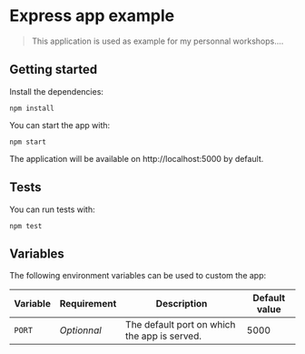 # Express app example

> This application is used as example for my personnal workshops....

## Getting started

Install the dependencies:
```
npm install
```

You can start the app with:
```
npm start
```

The application will be available on http://localhost:5000 by default.

## Tests

You can run tests with:
```
npm test
```

## Variables

The following environment variables can be used to custom the app:

Variable | Requirement | Description | Default value
--- | --- | ---  | ---
`PORT` | *Optionnal* | The default port on which the app is served. | 5000
